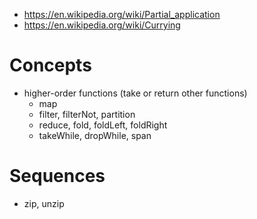 - https://en.wikipedia.org/wiki/Partial_application
- https://en.wikipedia.org/wiki/Currying

# Concepts
- higher-order functions (take or return other functions)
  + map
  + filter, filterNot, partition
  + reduce, fold, foldLeft, foldRight
  + takeWhile, dropWhile, span

# Sequences
  + zip, unzip
